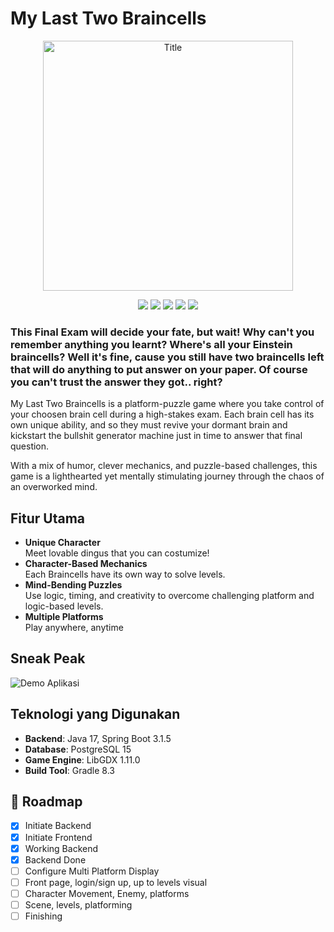 # My Last Two Braincells
<p align="center">
  <img src="https://hackmd.io/_uploads/HJS3074Xex.png" alt="Title" width="400"/>
</p>

<p align="center">
<img src="https://img.shields.io/badge/Java-ED8B00?style=for-the-badge&logo=openjdk&logoColor=white" />
<img src="https://img.shields.io/badge/Spring_Boot-6DB33F?style=for-the-badge&logo=spring-boot&logoColor=white" />
<img src="https://img.shields.io/badge/PostgreSQL-316192?style=for-the-badge&logo=postgresql&logoColor=white" />
<img src="https://img.shields.io/badge/LibGDX-DD0000?style=for-the-badge&logo=libgdx&logoColor=white" />
<img src="https://img.shields.io/badge/NEON-00FFFF?style=for-the-badge&logo=neon&logoColor=black" />
</p>
 
### This Final Exam will decide your fate, but wait! Why can't you remember anything you learnt? Where's all your Einstein braincells? Well it's fine, cause you still have two braincells left that will do anything to put answer on your paper. Of course you can't trust the answer they got.. right?

My Last Two Braincells is a platform-puzzle game where you take control of your choosen brain cell during a high-stakes exam. Each brain cell has its own unique ability, and so they must revive your dormant brain and kickstart the bullshit generator machine just in time to answer that final question.

With a mix of humor, clever mechanics, and puzzle-based challenges, this game is a lighthearted yet mentally stimulating journey through the chaos of an overworked mind.

## Fitur Utama

- **Unique Character**  
Meet lovable dingus that you can costumize!
- **Character-Based Mechanics**  
Each Braincells have its own way to solve levels.
- **Mind-Bending Puzzles**  
Use logic, timing, and creativity to overcome challenging platform and logic-based levels.
- **Multiple Platforms**  
Play anywhere, anytime

## Sneak Peak

![Demo Aplikasi](screenshot/demo.gif)

## Teknologi yang Digunakan

- **Backend**: Java 17, Spring Boot 3.1.5
- **Database**: PostgreSQL 15
- **Game Engine**: LibGDX 1.11.0
- **Build Tool**: Gradle 8.3

## 🚧 Roadmap

- [x] Initiate Backend
- [x] Initiate Frontend
- [x] Working Backend
- [x] Backend Done
- [ ] Configure Multi Platform Display
- [ ] Front page, login/sign up, up to levels visual
- [ ] Character Movement, Enemy, platforms
- [ ] Scene, levels, platforming
- [ ] Finishing
